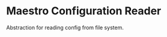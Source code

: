 Maestro Configuration Reader
=========================

Abstraction for reading config from file system.
